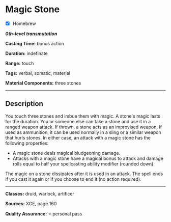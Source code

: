 # Magic Stone

- [x] Homebrew

***0th-level transmutation***

**Casting Time:** bonus action

**Duration:** indefinate

**Range:** touch

**Tags:** verbal, somatic, material

**Material Components:** three stones

---

## Description
You touch three stones and imbue them with magic. A stone's magic lasts for the duration. You or someone else can take a stone and use it in a ranged weapon attack. If thrown, a stone acts as an improvised weapon. If used as ammunition, it can be used normally in a sling or a similar weapon that hurls stones. In either case, an attack with a magic stone has the following properties:
- A magic stone deals magical bludgeoning damage.
- Attacks with a magic stone have a magical bonus to attack and damage rolls equal to half your spellcasting ability modifier (rounded down).

The magic on a stone dissipates after it is used in an attack. The spell ends if you cast it again or if you choose to end it (no action required).

---

**Classes:** druid, warlock, artificer

**Sources:** XGE, page 160

**Quality Assurance:** :star: personal pass
